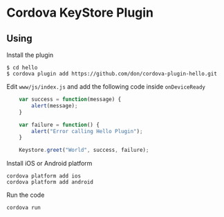 # Cordova KeyStore Plugin

## Using
Install the plugin

    $ cd hello
    $ cordova plugin add https://github.com/don/cordova-plugin-hello.git


Edit `www/js/index.js` and add the following code inside `onDeviceReady`

```js
    var success = function(message) {
        alert(message);
    }

    var failure = function() {
        alert("Error calling Hello Plugin");
    }

    Keystore.greet("World", success, failure);
```

Install iOS or Android platform

    cordova platform add ios
    cordova platform add android

Run the code

    cordova run
